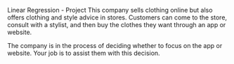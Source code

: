 Linear Regression - Project
This company sells clothing online but also offers clothing and style advice in stores. Customers can come to the store, consult with a stylist, and then buy the clothes they want through an app or website.

The company is in the process of deciding whether to focus on the app or website. Your job is to assist them with this decision.
